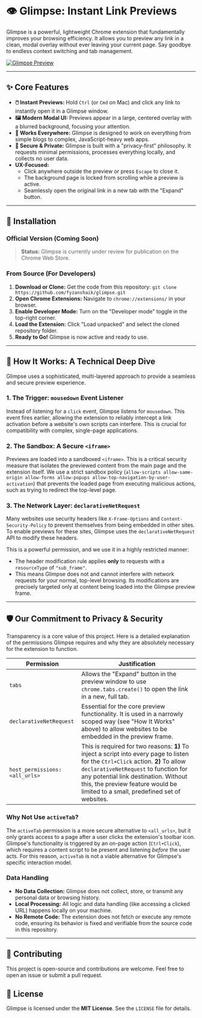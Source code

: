 # 👁️ Glimpse: Instant Link Previews

Glimpse is a powerful, lightweight Chrome extension that fundamentally improves your browsing efficiency. It allows you to preview any link in a clean, modal overlay without ever leaving your current page. Say goodbye to endless context switching and tab management.

[![Glimpse Preview](https://media0.giphy.com/media/v1.Y2lkPTc5MGI3NjExM3pnanY1aDRienlsOXMxb3RmMHRhdnk3c3FzYmlvZmJ5YWdxOTRzaSZlcD12MV9pbnRlcm5hbF9naWZfYnlfaWQmY3Q9Zw/CVaJcEMA3mFZ5eMWxF/giphy.gif)](https://github.com/fyzanshaik/glimpse)

---

## ✨ Core Features

*   **🖱️ Instant Previews:** Hold `Ctrl` (or `Cmd` on Mac) and click any link to instantly open it in a Glimpse window.
*   **🖼️ Modern Modal UI:** Previews appear in a large, centered overlay with a blurred background, focusing your attention.
*   **🚀 Works Everywhere:** Glimpse is designed to work on everything from simple blogs to complex, JavaScript-heavy web apps.
*   **🔐 Secure & Private:** Glimpse is built with a "privacy-first" philosophy. It requests minimal permissions, processes everything locally, and collects no user data.
*   **UX-Focused:**
    *   Click anywhere outside the preview or press `Escape` to close it.
    *   The background page is locked from scrolling while a preview is active.
    *   Seamlessly open the original link in a new tab with the "Expand" button.

---

## 🚀 Installation

### Official Version (Coming Soon)

> **Status:** Glimpse is currently under review for publication on the Chrome Web Store.

### From Source (For Developers)

1.  **Download or Clone:** Get the code from this repository: `git clone https://github.com/fyzanshaik/glimpse.git`
2.  **Open Chrome Extensions:** Navigate to `chrome://extensions/` in your browser.
3.  **Enable Developer Mode:** Turn on the "Developer mode" toggle in the top-right corner.
4.  **Load the Extension:** Click "Load unpacked" and select the cloned repository folder.
5.  **Ready to Go!** Glimpse is now active and ready to use.

---

## 🔧 How It Works: A Technical Deep Dive

Glimpse uses a sophisticated, multi-layered approach to provide a seamless and secure preview experience.

### 1. The Trigger: `mousedown` Event Listener

Instead of listening for a `click` event, Glimpse listens for `mousedown`. This event fires earlier, allowing the extension to reliably intercept a link activation before a website's own scripts can interfere. This is crucial for compatibility with complex, single-page applications.

### 2. The Sandbox: A Secure `<iframe>`

Previews are loaded into a sandboxed `<iframe>`. This is a critical security measure that isolates the previewed content from the main page and the extension itself. We use a strict sandbox policy (`allow-scripts allow-same-origin allow-forms allow-popups allow-top-navigation-by-user-activation`) that prevents the loaded page from executing malicious actions, such as trying to redirect the top-level page.

### 3. The Network Layer: `declarativeNetRequest`

Many websites use security headers like `X-Frame-Options` and `Content-Security-Policy` to prevent themselves from being embedded in other sites. To enable previews for these sites, Glimpse uses the `declarativeNetRequest` API to modify these headers.

This is a powerful permission, and we use it in a highly restricted manner:
*   The header modification rule applies **only** to requests with a `resourceType` of `"sub_frame"`.
*   This means Glimpse does not and cannot interfere with network requests for your normal, top-level browsing. Its modifications are precisely targeted only at content being loaded into the Glimpse preview frame.

---

## 🛡️ Our Commitment to Privacy & Security

Transparency is a core value of this project. Here is a detailed explanation of the permissions Glimpse requires and why they are absolutely necessary for the extension to function.

| Permission                  | Justification                                                                                                                                                                                                                                                                                         |
| --------------------------- | ----------------------------------------------------------------------------------------------------------------------------------------------------------------------------------------------------------------------------------------------------------------------------------------------------- |
| `tabs`                      | Allows the "Expand" button in the preview window to use `chrome.tabs.create()` to open the link in a new, full tab.                                                                                                                                                                                    |
| `declarativeNetRequest`     | Essential for the core preview functionality. It is used in a narrowly scoped way (see "How It Works" above) to allow websites to be embedded in the preview frame.                                                                                                                                        |
| `host_permissions: <all_urls>` | This is required for two reasons: **1)** To inject a script into every page to listen for the `Ctrl+Click` action. **2)** To allow `declarativeNetRequest` to function for any potential link destination. Without this, the preview feature would be limited to a small, predefined set of websites. |

### Why Not Use `activeTab`?

The `activeTab` permission is a more secure alternative to `<all_urls>`, but it only grants access to a page after a user clicks the extension's toolbar icon. Glimpse's functionality is triggered by an on-page action (`Ctrl+Click`), which requires a content script to be present and listening *before* the user acts. For this reason, `activeTab` is not a viable alternative for Glimpse's specific interaction model.

### Data Handling

*   **No Data Collection:** Glimpse does not collect, store, or transmit any personal data or browsing history.
*   **Local Processing:** All logic and data handling (like accessing a clicked URL) happens locally on your machine.
*   **No Remote Code:** The extension does not fetch or execute any remote code, ensuring its behavior is fixed and verifiable from the source code in this repository.

---

## 🤝 Contributing

This project is open-source and contributions are welcome. Feel free to open an issue or submit a pull request.

## 📄 License

Glimpse is licensed under the **MIT License**. See the `LICENSE` file for details. 